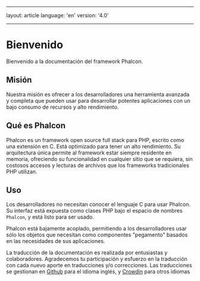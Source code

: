 * * *

layout: article language: 'en' version: '4.0'

* * *

# Bienvenido

Bienvenido a la documentación del framework Phalcon.

## Misión

Nuestra misión es ofrecer a los desarrolladores una herramienta avanzada y completa que pueden usar para desarrollar potentes aplicaciones con un bajo consumo de recursos y alto rendimiento.

## Qué es Phalcon

Phalcon es un framework open source full stack para PHP, escrito como una extensión en C. Está optimizado para tener un alto rendimiento. Su arquitectura única permite al framework estar siempre residente en memoria, ofreciendo su funcionalidad en cualquier sitio que se requiera, sin costosos accesos y lecturas de archivos que los frameworks tradicionales PHP utilizan.

## Uso

Los desarrolladores no necesitan conocer el lenguaje C para usar Phalcon. Su interfaz está expuesta como clases PHP bajo el espacio de nombres `Phalcon`, y está listo para ser usado.

Phalcon está bajamente acoplado, permitiendo a los desarrolladores usar sólo los objetos que necesitan como componentes "pegamento" basados en las necesidades de sus aplicaciones.

<div class="alert alert-danger">
    <p>
        La traducción de la documentación es realizada por entusiastas y colaboradores. Agradecemos tu participación y esfuerzo en la traducción con cada nuevo aporte en traducciones y/o correcciones. Las traducciones se gestionan en <a href="https://github.com/phalcon/docs">Github</a> para el idioma inglés, y <a href="https://crowdin.com/project/phalcon-documentation">Crowdin</a> para otros idiomas
    </p>
</div>
